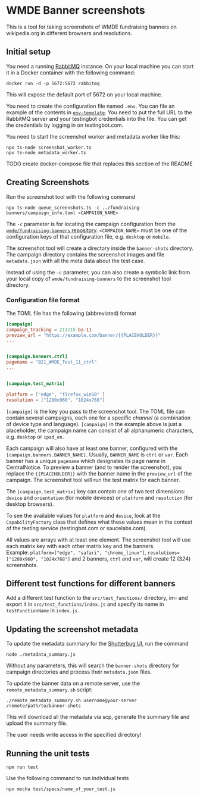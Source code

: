 # WMDE Banner screenshots

This is a tool for taking screenshots of WMDE fundraising banners on wikipedia.org in different browsers and resolutions.

## Initial setup

You need a running [RabbitMQ](https://www.rabbitmq.com/) instance. On your local machine you can start it in a Docker container with the following command:

    docker run -d -p 5672:5672 rabbitmq

This will expose the default port of 5672 on your local machine.

You need to create the configuration file named `.env`. You can file an example of the contents in [`env-template`](env-template).
You need to put the full URL to the RabbitMQ server and your testingbot credentials into the file. 
You can get the credentials by logging in on testingbot.com.

You need to start the screenshot worker and metadata worker like this:

    npx ts-node screenshot_worker.ts
    npx ts-node metadata_worker.ts

TODO create docker-compose file that replaces this section of the README

## Creating Screenshots

Run the screenshot tool with the following command

    npx ts-node queue_screenshots.ts -c ../fundraising-banners/campaign_info.toml <CAMPAIGN_NAME>

The `-c` parameter is for locating the campaign configuration from the
[`wmde/fundraising-banners`
repository](https://github.com/wmde/fundraising-banners).
`<CAMPAIGN_NAME>` must be one of the configuration keys of that
configuration file, e.g. `desktop` or `mobile`.

The screenshot tool will create a directory inside the `banner-shots` directory. The campaign directory contains the 
screenshot images and file `metadata.json` with all the meta data about the test case.

Instead of using the `-c` parameter, you can also create a symbolic link
from your local copy of `wmde/fundraising-banners` to the screenshot tool
directory.


### Configuration file format

The TOML file has the following (abbreviated) format

```toml
[campaign]
campaign_tracking = 211215-ba-11
preview_url = "https://example.com/banner/{{PLACEHOLDER}}"
...


[campaign.banners.ctrl]
pagename = "B21_WMDE_Test_11_ctrl"
...


[campaign.test_matrix]

platform = ["edge", "firefox_win10" ]
resolution = ["1280x960", "1024x768"]

```

`[campaign]` is the key you pass to the screenshot tool. The TOML file can
contain several campaigns, each one for a specific *channel* (a
combination of device type and language). `[campaign]` in the example
above is just a placeholder, the campaign name can consist of all
alphanumeric characters, e.g. `desktop` or `ipad_en`.

Each campaign will also have at least one banner, configured with the
`[campaign.banners.BANNER_NAME]`. Usually, `BANNER_NAME` is `ctrl` or `var`.
Each banner has a unique `pagename` which designates its page name in
CentralNotice. To preview a banner (and to render the screenshot), you
replace the `{{PLACEHOLDER}}` with the banner name in the `preview_url` of
the campaign. The screenshot tool will run the test matrix for each
banner.

The `[campaign.test_matrix]` key can contain one of two test dimensions:
`device` and `orientation` (for mobile devices) or `platform` and
`resolution` (for desktop browsers).

To see the available values for `platform` and `device`, look at the
`CapabilityFactory` class that defines what these values mean in the
context of the testing service (testingbot.com or saucelabs.com).

All values are arrays with at least one element. The screenshot tool will
use each matrix key with each other matrix key and the banners.  
Example:
`platform=["edge", "safari", "chrome_linux"]`, `resolutions=["1280x960",
"1024x768"]` and 2 banners, `ctrl` and `var`, will create 12 (3*2*4)
screenshots.


## Different test functions for different banners

Add a different test function to the `src/test_functions/` directory,
im- and export it in `src/test_functions/index.js` and specify its name in
`testFunctionName` in `index.js`.

## Updating the screenshot metadata
To update the metadata summary for the [Shutterbug UI](https://github.com/wmde/shutterbug), run the command

    node ./metadata_summary.js

Without any parameters, this will search the `banner-shots` directory for campaign directories and process their 
`metadata.json` files. 

To update the banner data on a remote server, use the `remote_metadata_summary.sh` script:

    ./remote_metadata_summary.sh username@your-server /remote/path/to/banner-shots

This will download all the metadata via scp, generate the summary file and upload the summary file.

The user needs write access in the specified directory!

## Running the unit tests

    npm run test

Use the following command to run individual tests

    npx mocha test/specs/name_of_your_test.js 
